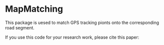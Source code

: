 # MapMatching
This package is uesed to match GPS tracking pionts onto the corresponding road segment. 

If you use this code for your research work, please cite this paper: 
